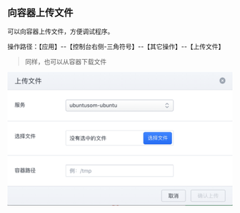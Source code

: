 ## 向容器上传文件

可以向容器上传文件，方便调试程序。

操作路径：【应用】--【控制台右侧-三角符号】--【其它操作】--【上传文件】

> 同样，也可以从容器下载文件

![scene-28](./images/sense-28.png)
